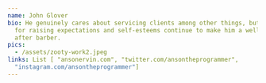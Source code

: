 ```yaml
---
name: John Glover
bio: He genuinely cares about servicing clients among other things, but his love
  for raising expectations and self-esteems continue to make him a well sought
  after barber.
pics:
  - /assets/zooty-work2.jpeg
links: List [ "ansonervin.com", "twitter.com/ansontheprogrammer",
  "instagram.com/ansontheprogrammer"]
---
```

